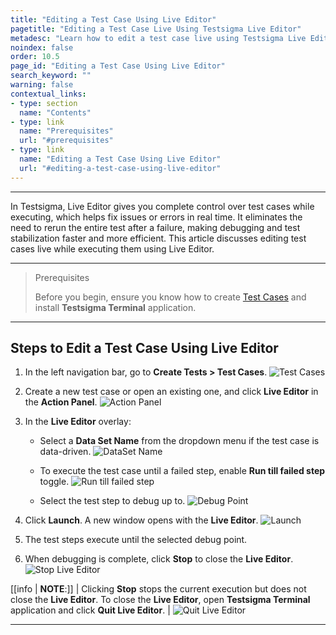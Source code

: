 ```yaml
---
title: "Editing a Test Case Using Live Editor"
pagetitle: "Editing a Test Case Live Using Testsigma Live Editor"
metadesc: "Learn how to edit a test case live using Testsigma Live Editor | Testsigma Live Editor allows you to check step details of the test case without having to re-run on test failure"
noindex: false
order: 10.5
page_id: "Editing a Test Case Using Live Editor"
search_keyword: ""
warning: false
contextual_links:
- type: section
  name: "Contents"
- type: link
  name: "Prerequisites"
  url: "#prerequisites"
- type: link
  name: "Editing a Test Case Using Live Editor"
  url: "#editing-a-test-case-using-live-editor"
---
```


---

In Testsigma, Live Editor gives you complete control over test cases while executing, which helps fix issues or errors in real time. It eliminates the need to rerun the entire test after a failure, making debugging and test stabilization faster and more efficient. This article discusses editing test cases live while executing them using Live Editor.

---


> <p id="prerequisites">Prerequisites</p>
> 
> Before you begin, ensure you know how to create [Test Cases](https://testsigma.com/docs/test-cases/manage/add-edit-delete/) and install **Testsigma Terminal** application.


---

## **Steps to Edit a Test Case Using Live Editor**


1. In the left navigation bar, go to **Create Tests > Test Cases**.
   ![Test Cases](https://s3.amazonaws.com/static-docs.testsigma.com/new_images/projects/applications/TestCases_Testsigma_Lite.png)

2. Create a new test case or open an existing one, and click **Live Editor** in the **Action Panel**.
   ![Action Panel](https://s3.amazonaws.com/static-docs.testsigma.com/new_images/projects/applications/Live_Editor_Action_Panel.png)

3. In the **Live Editor** overlay:
   - Select a **Data Set Name** from the dropdown menu if the test case is data-driven.
     ![DataSet Name](https://s3.amazonaws.com/static-docs.testsigma.com/new_images/projects/applications/DataDriven_Live_Editor.png) 
   
   - To execute the test case until a failed step, enable **Run till failed step** toggle.
     ![Run till failed step](https://s3.amazonaws.com/static-docs.testsigma.com/new_images/projects/applications/Failure_Step_live_Editor.png)

   - Select the test step to debug up to.
     ![Debug Point](https://s3.amazonaws.com/static-docs.testsigma.com/new_images/projects/applications/Select_Step_To_Debug.png) 

4. Click **Launch**. A new window opens with the **Live Editor**.
   ![Launch](https://s3.amazonaws.com/static-docs.testsigma.com/new_images/projects/applications/Launch_Live_Editor.png)

5. The test steps execute until the selected debug point.

6. When debugging is complete, click **Stop** to close the **Live Editor**.
   ![Stop Live Editor](https://s3.amazonaws.com/static-docs.testsigma.com/new_images/projects/applications/Stop_Live_Editor.png)

[[info | **NOTE**:]]
| Clicking **Stop** stops the current execution but does not close the **Live Editor**. To close the **Live Editor**, open **Testsigma Terminal** application and click **Quit Live Editor**.
| ![Quit Live Editor](https://s3.amazonaws.com/static-docs.testsigma.com/new_images/projects/applications/Quit_Testsigma_Lite.png)

---